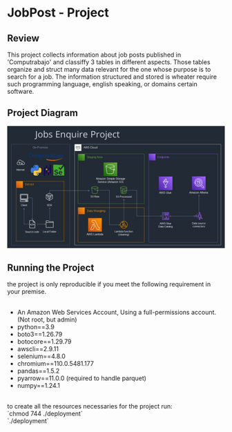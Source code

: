 # JobPost - Project

## Review
This project collects information about job posts published in 'Computrabajo' and classiffy 3 tables in different aspects.
Those tables organize and struct many data relevant for the one whose purpose is to search for a job. The information structured
and stored is wheater require such programming language, english speaking, or domains certain software.

## Project Diagram
![ProjectaDiagram](./diagrams/diagram4.png "ProjectaDiagram")

## Running the Project
the project is only reproducible if you meet the following requirement in your premise.<br>
<br>
- An Amazon Web Services Account, Using a full-permissions account. (Not root, but admin)
- python==3.9
- boto3==1.26.79
- botocore==1.29.79
- awscli==2.9.11
- selenium==4.8.0
- chromium==110.0.5481.177
- pandas==1.5.2
- pyarrow==11.0.0 (required to handle parquet)
- numpy==1.24.1
<br>
to create all the resources necessaries for the project run:<br>
`chmod 744 ./deployment`<br>
`./deployment`<br>
